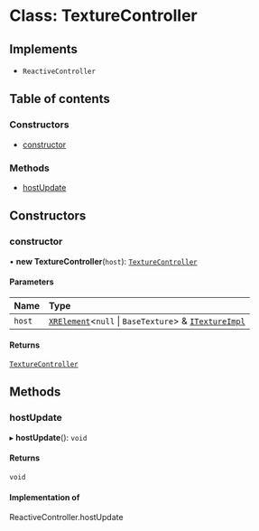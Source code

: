 # Class: TextureController

## Implements

- `ReactiveController`

## Table of contents

### Constructors

- [constructor](TextureController.md#constructor)

### Methods

- [hostUpdate](TextureController.md#hostupdate)

## Constructors

### constructor

• **new TextureController**(`host`): [`TextureController`](TextureController.md)

#### Parameters

| Name | Type |
| :------ | :------ |
| `host` | [`XRElement`](XRElement.md)\<``null`` \| `BaseTexture`\> & [`ITextureImpl`](../README.md#itextureimpl) |

#### Returns

[`TextureController`](TextureController.md)

## Methods

### hostUpdate

▸ **hostUpdate**(): `void`

#### Returns

`void`

#### Implementation of

ReactiveController.hostUpdate
